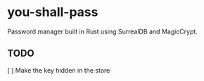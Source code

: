 # you-shall-pass
Password manager built in Rust using SurrealDB and MagicCrypt.

## TODO
[ ] Make the key hidden in the store